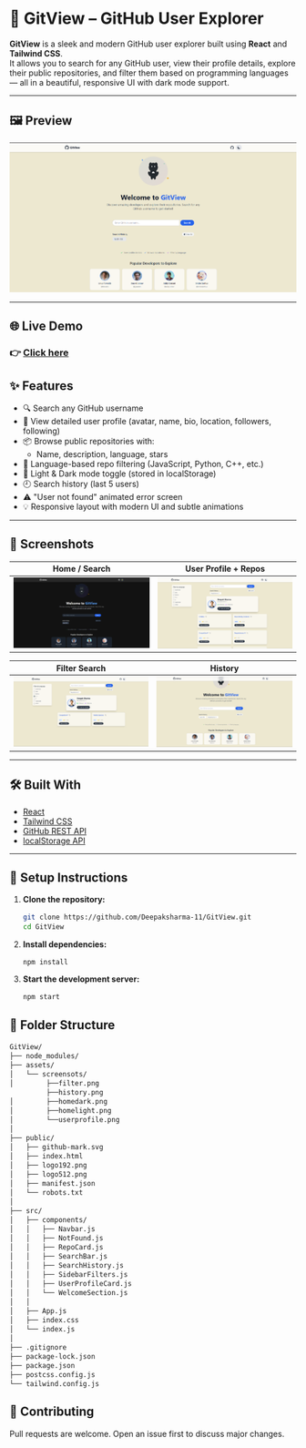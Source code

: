 # 🚀 GitView – GitHub User Explorer

**GitView** is a sleek and modern GitHub user explorer built using **React** and **Tailwind CSS**.  
It allows you to search for any GitHub user, view their profile details, explore their public repositories, and filter them based on programming languages — all in a beautiful, responsive UI with dark mode support.

---

## 🖼️ Preview

![GitView Screenshot](assets/screenshots/homelight.png)

---

## 🌐 Live Demo

### 👉 [Click here](https://gitview-app.netlify.app/)

## ✨ Features

- 🔍 Search any GitHub username
- 👤 View detailed user profile (avatar, name, bio, location, followers, following)
- 📦 Browse public repositories with:
  - Name, description, language, stars
- 🧠 Language-based repo filtering (JavaScript, Python, C++, etc.)
- 🌙 Light & Dark mode toggle (stored in localStorage)
- 🕘 Search history (last 5 users)
- ⚠️ "User not found" animated error screen
- 💡 Responsive layout with modern UI and subtle animations

---

## 📸 Screenshots

| Home / Search | User Profile + Repos |
|---------------|-----------------------|
| ![Home](assets/screenshots/homedark.png) | ![Profile](assets/screenshots/userprofile.png) |

| Filter Search | History |
|----------------|---------|
| ![Filter](assets/screenshots/filter.png) | ![History](assets/screenshots/history.png) | 

---

## 🛠️ Built With

- [React](https://reactjs.org/)
- [Tailwind CSS](https://tailwindcss.com/)
- [GitHub REST API](https://docs.github.com/en/rest)
- [localStorage API](https://developer.mozilla.org/en-US/docs/Web/API/Window/localStorage)

---

## 🔧 Setup Instructions

1. **Clone the repository:**

   ```bash
   git clone https://github.com/Deepaksharma-11/GitView.git
   cd GitView

2. **Install dependencies:**

    ```
    npm install
    ```

3. **Start the development server:**

    ```
    npm start
    ```

## 📁 Folder Structure
```
GitView/
├── node_modules/
├── assets/
│   └── screensots/
│        ├──filter.png
         ├──history.png
│        ├──homedark.png
│        ├──homelight.png
│        └──userprofile.png
│
├── public/
│   ├── github-mark.svg
│   ├── index.html
│   ├── logo192.png
│   ├── logo512.png
│   ├── manifest.json
│   └── robots.txt
│
├── src/
│   ├── components/
│   │   ├── Navbar.js
│   │   ├── NotFound.js
│   │   ├── RepoCard.js
│   │   ├── SearchBar.js
│   │   ├── SearchHistory.js
│   │   ├── SidebarFilters.js
│   │   ├── UserProfileCard.js
│   │   └── WelcomeSection.js
│   │
│   ├── App.js
│   ├── index.css
│   └── index.js
│
├── .gitignore
├── package-lock.json
├── package.json
├── postcss.config.js
└── tailwind.config.js
```

## 🤝 Contributing

Pull requests are welcome. Open an issue first to discuss major changes.
